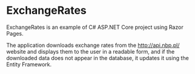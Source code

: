# ExchangeRates
ExchangeRates is an example of C# ASP.NET Core project using Razor Pages.

The application downloads exchange rates from the http://api.nbp.pl/ website and displays them to the user in a readable form, and if the downloaded data does not appear in the database, it updates it using the Entity Framework.